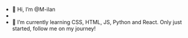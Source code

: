 - 👋 Hi, I’m @M-ilan
-
- 🌱 I’m currently learning CSS, HTML, JS, Python and React. Only just started, follow me on my journey!

